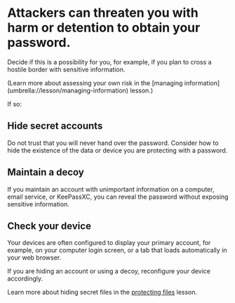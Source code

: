 [Title]: # (Threats of Physical Harm)
[Order]: # (10)

# Attackers can threaten you with harm or detention to obtain your password. 

Decide if this is a possibility for you, for example, if you plan to cross a hostile border with sensitive information. 

(Learn more about assessing your own risk in the [managing information] (umbrella://lesson/managing-information) lesson.)

If so: 

## Hide secret accounts

Do not trust that you will never hand over the password. Consider how to hide the existence of the data or device you are protecting with a password.  

## Maintain a decoy

If you maintain an account with unimportant information on a computer, email service, or KeePassXC, you can reveal the password without exposing sensitive information.

## Check your device

Your devices are often configured to display your primary account, for example, on your computer login screen, or a tab that loads automatically in your web browser.  

If you are hiding an account or using a decoy, reconfigure your device accordingly.

Learn more about hiding secret files in the [protecting files](umbrella://lesson/protecting-files/1) lesson.
